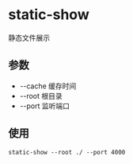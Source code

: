 # static-show

静态文件展示

## 参数

- --cache 缓存时间
- --root 根目录
- --port 监听端口

## 使用

```
static-show --root ./ --port 4000
```

